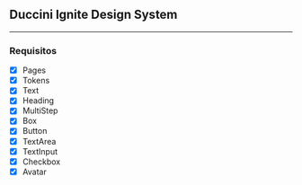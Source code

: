 ## Duccini Ignite Design System

---
### Requisitos

- [X] Pages
- [X] Tokens
- [X] Text
- [X] Heading
- [X] MultiStep
- [X] Box
- [X] Button
- [X] TextArea
- [X] TextInput
- [X] Checkbox
- [X] Avatar
